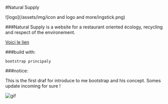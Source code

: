 #Natural Supply

![logo](/assets/img/icon and logo and more/ingstick.png)


###Natural Supply is a website for a restaurant oriented écology, recycling and respect of the environement.

[Voici le lien](...)


###build with:
	
	bootstrap principaly

###notice:

This is the first draf for introduce to me bootstrap and his concept.
Somes update incoming for sure !


![gif](https://media.giphy.com/media/4MwP0n2iPbkcM/giphy.gif)
